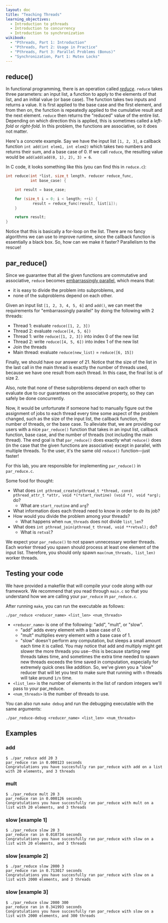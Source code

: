 ```yaml
---
layout: doc
title: "Teaching Threads"
learning_objectives:
  - Introduction to pthreads
  - Introduction to concurrency
  - Introduction to synchronization
wikibook:
  - "Pthreads, Part 1: Introduction"
  - "Pthreads, Part 2: Usage in Practice"
  - "Pthreads, Part 3: Parallel Problems (Bonus)"
  - "Synchronization, Part 1: Mutex Locks"
---
```


## reduce()

In functional programming, there is an operation called [_reduce_](https://en.wikipedia.org/wiki/Fold_(higher-order_function)). `reduce` takes three parameters: an input list, a function to apply to the elements of that list, and an initial value (or base case). The function takes two inputs and returns a value. It is first applied to the base case and the first element, and from then on, the function is repeatedly applied to the cumulative result and the next element. `reduce` then returns the "reduced" value of the entire list. Depending on which direction this is applied, this is sometimes called a _left-fold_ or _right-fold_. In this problem, the functions are associative, so it does not matter.

Here's a concrete example. Say we have the input list `[1, 2, 3]`, a callback function `int add(int elem1, int elem2)` which takes two numbers and returns their sum, and a base case of 0. If we call `reduce`, the resulting value would be `add(add(add(0, 1), 2), 3) = 6`.

In C code, it looks something like this (you can find this in `reduce.c`):

```c
int reduce(int *list, size_t length, reducer reduce_func,
           int base_case) {

    int result = base_case;

    for (size_t i = 0; i < length; ++i) {
            result = reduce_func(result, list[i]);
    }

    return result;
}
```

Notice that this is basically a for-loop on the list. There are no fancy algorithms we can use to improve runtime, since the callback function is essentially a black box. So, how can we make it faster? Parallelism to the rescue!

## par_reduce()

Since we guarantee that all the given functions are commutative and associative, `reduce` becomes [embarrassingly parallel](https://en.wikipedia.org/wiki/Embarrassingly_parallel), which means that:

* it is easy to divide the problem into subproblems, and
* none of the subproblems depend on each other.

Given an input list `[1, 2, 3, 4, 5, 6]` and `add()`, we can meet the requirements for "embarrassingly parallel" by doing the following with 2 threads:

* Thread 1: evaluate `reduce([1, 2, 3])`
* Thread 2: evaluate `reduce([4, 5, 6])`
* Thread 1: write `reduce([1, 2, 3])` into index 0 of the new list
* Thread 2: write `reduce([4, 5, 6])` into index 1 of the new list
* Join the threads
* Main thread: evaluate `reduce(new_list)` = `reduce([6, 15])`

Finally, we should have our answer of 21. Notice that the size of the list in the last call in the main thread is exactly the number of threads used, because we have one result from each thread. In this case, the final list is of size 2.

Also, note that none of these subproblems depend on each other to evaluate due to our guarantees on the associative property, so they can safely be done concurrently.

Now, it would be unfortunate if someone had to manually figure out the assignment of jobs to each thread every time some aspect of the problem changed, such as the size of the input list, the callback function, the number of threads, or the base case. To alleviate that, we are providing our users with a nice `par_reduce()` function that takes in an input list, callback function, base case, and the number of threads (not including the main thread). The end goal is that `par_reduce()` does exactly what `reduce()` does (in the case that the given functions are associative) except in parallel, with multiple threads. To the user, it's the same old `reduce()` function—just faster!

For this lab, you are responsible for implementing `par_reduce()` in `par_reduce.c`.

Some food for thought:

* What does `int pthread_create(pthread_t *thread, const pthread_attr_t *attr, void *(*start_routine) (void *), void *arg);` do?
	* What are `start_routine` and `arg`?
* What information does each thread need to know in order to do its job?
* How would you divide the problem among your threads?
  * What happens when `num_threads` does not divide `list_len`?
* What does `int pthread_join(pthread_t thread, void **retval);` do?
	* What is `retval`?

We expect your `par_reduce()` to not spawn unnecessary worker threads. Each worker thread you spawn should process at least one element of the input list. Therefore, you should only spawn `max(num_threads, list_len)` worker threads.

## Testing your code

We have provided a makefile that will compile your code along with our framework. We recommend that you read through `main.c` so that you understand how we are calling your `par_reduce` in `par_reduce.c`.

After running `make`, you can run the executable as follows:
```
./par_reduce <reducer_name> <list_len> <num_threads>
```
* `<reducer_name>` is one of the following: "add", "mult", or "slow". 
    * "add" adds every element with a base case of 0.
    * "mult" multiplies every element with a base case of 1.
    * "slow" doesn't perform any computation, but sleeps a small amount each time it is called. You may notice that add and multiply might get slower the more threads you use--this is because starting new threads takes time, and sometimes the extra time needed to spawn new threads exceeds the time saved in computation, especially for extremely quick ones like addition. So, we've given you a "slow" reducer that will let you test to make sure that running with `n` threads will take around `1/n` time. 
* `<list_len>` is the number of elements in the list of random integers we'll pass to your par_reduce.
* `<num_threads>` is the number of threads to use.

You can also run `make debug` and run the debugging executable with the same arguments:
```
./par_reduce-debug <reducer_name> <list_len> <num_threads>
```

## Examples

### add
``` 
$ ./par_reduce add 20 3
par_reduce ran in 0.000123 seconds
Congratulations you have succesfully ran par_reduce with add on a list with 20 elements, and 3 threads
```
### mult
```
$ ./par_reduce mult 20 3
par_reduce ran in 0.000126 seconds
Congratulations you have succesfully ran par_reduce with mult on a list with 20 elements, and 3 threads
```
### slow [example 1]
```
$ ./par_reduce slow 20 3
par_reduce ran in 0.010734 seconds
Congratulations you have succesfully ran par_reduce with slow on a list with 20 elements, and 3 threads
```
### slow [example 2]
```
$ ./par_reduce slow 2000 3
par_reduce ran in 0.713017 seconds
Congratulations you have succesfully ran par_reduce with slow on a list with 2000 elements, and 3 threads
```
### slow [example 3]
```
$ ./par_reduce slow 2000 300
par_reduce ran in 0.341993 seconds
Congratulations you have succesfully ran par_reduce with slow on a list with 2000 elements, and 300 threads
```
